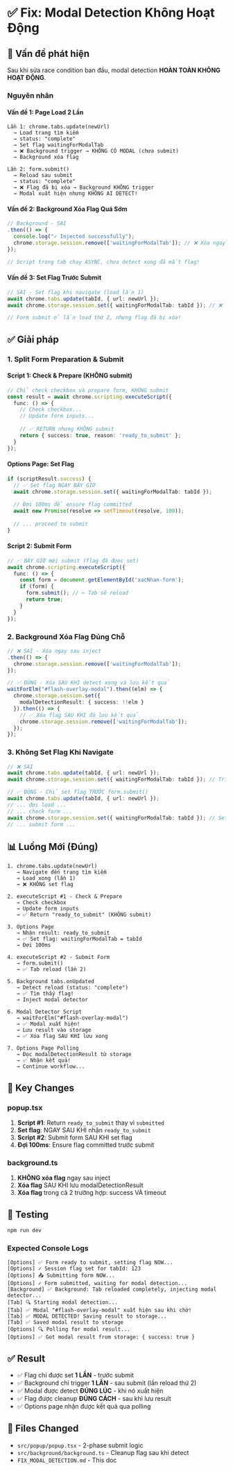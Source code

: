 # ✅ Fix: Modal Detection Không Hoạt Động

## 🔴 Vấn đề phát hiện

Sau khi sửa race condition ban đầu, modal detection **HOÀN TOÀN KHÔNG HOẠT ĐỘNG**. 

### Nguyên nhân

#### Vấn đề 1: Page Load 2 Lần
```
Lần 1: chrome.tabs.update(newUrl) 
  → Load trang tìm kiếm
  → status: "complete" 
  → Set flag waitingForModalTab
  → ❌ Background trigger → KHÔNG CÓ MODAL (chưa submit)
  → Background xóa flag

Lần 2: form.submit() 
  → Reload sau submit
  → status: "complete"
  → ❌ Flag đã bị xóa → Background KHÔNG trigger
  → Modal xuất hiện nhưng KHÔNG AI DETECT!
```

#### Vấn đề 2: Background Xóa Flag Quá Sớm
```typescript
// Background - SAI
.then(() => {
  console.log("✓ Injected successfully");
  chrome.storage.session.remove(['waitingForModalTab']); // ❌ Xóa ngay
});

// Script trong tab chạy ASYNC, chưa detect xong đã mất flag!
```

#### Vấn đề 3: Set Flag Trước Submit
```typescript
// SAI - Set flag khi navigate (load lần 1)
await chrome.tabs.update(tabId, { url: newUrl });
await chrome.storage.session.set({ waitingForModalTab: tabId }); // ❌

// Form submit ở lần load thứ 2, nhưng flag đã bị xóa!
```

## ✅ Giải pháp

### 1. Split Form Preparation & Submit

#### Script 1: Check & Prepare (KHÔNG submit)
```typescript
// Chỉ check checkbox và prepare form, KHÔNG submit
const result = await chrome.scripting.executeScript({
  func: () => {
    // Check checkbox...
    // Update form inputs...
    
    // ✅ RETURN nhưng KHÔNG submit
    return { success: true, reason: 'ready_to_submit' };
  }
});
```

#### Options Page: Set Flag
```typescript
if (scriptResult.success) {
  // ✅ Set flag NGAY BÂY GIỜ
  await chrome.storage.session.set({ waitingForModalTab: tabId });
  
  // Đợi 100ms để ensure flag committed
  await new Promise(resolve => setTimeout(resolve, 100));
  
  // ... proceed to submit
}
```

#### Script 2: Submit Form
```typescript
// ✅ BÂY GIỜ mới submit (flag đã được set)
await chrome.scripting.executeScript({
  func: () => {
    const form = document.getElementById('xacNhan-form');
    if (form) {
      form.submit(); // ← Tab sẽ reload
      return true;
    }
  }
});
```

### 2. Background Xóa Flag Đúng Chỗ

```typescript
// ❌ SAI - Xóa ngay sau inject
.then(() => {
  chrome.storage.session.remove(['waitingForModalTab']);
});

// ✅ ĐÚNG - Xóa SAU KHI detect xong và lưu kết quả
waitForElm("#flash-overlay-modal").then((elm) => {
  chrome.storage.session.set({
    modalDetectionResult: { success: !!elm }
  }).then(() => {
    // ✅ Xóa flag SAU KHI đã lưu kết quả
    chrome.storage.session.remove(['waitingForModalTab']);
  });
});
```

### 3. Không Set Flag Khi Navigate

```typescript
// ❌ SAI
await chrome.tabs.update(tabId, { url: newUrl });
await chrome.storage.session.set({ waitingForModalTab: tabId }); // Trigger quá sớm

// ✅ ĐÚNG - Chỉ set flag TRƯỚC form.submit()
await chrome.tabs.update(tabId, { url: newUrl });
// ... đợi load ...
// ... check form ...
await chrome.storage.session.set({ waitingForModalTab: tabId }); // Set ngay trước submit
// ... submit form ...
```

## 📊 Luồng Mới (Đúng)

```
1. chrome.tabs.update(newUrl)
   → Navigate đến trang tìm kiếm
   → Load xong (lần 1)
   → ❌ KHÔNG set flag

2. executeScript #1 - Check & Prepare
   → Check checkbox
   → Update form inputs
   → ✅ Return "ready_to_submit" (KHÔNG submit)

3. Options Page
   → Nhận result: ready_to_submit
   → ✅ Set flag: waitingForModalTab = tabId
   → Đợi 100ms

4. executeScript #2 - Submit Form
   → form.submit()
   → ✅ Tab reload (lần 2)

5. Background tabs.onUpdated
   → Detect reload (status: "complete")
   → ✅ Tìm thấy flag!
   → Inject modal detector

6. Modal Detector Script
   → waitForElm("#flash-overlay-modal")
   → ✅ Modal xuất hiện!
   → Lưu result vào storage
   → ✅ Xóa flag SAU KHI lưu xong

7. Options Page Polling
   → Đọc modalDetectionResult từ storage
   → ✅ Nhận kết quả!
   → Continue workflow...
```

## 🎯 Key Changes

### popup.tsx

1. **Script #1**: Return `ready_to_submit` thay vì `submitted`
2. **Set flag**: NGAY SAU KHI nhận `ready_to_submit`
3. **Script #2**: Submit form SAU KHI set flag
4. **Đợi 100ms**: Ensure flag committed trước submit

### background.ts

1. **KHÔNG xóa flag** ngay sau inject
2. **Xóa flag** SAU KHI lưu modalDetectionResult
3. **Xóa flag** trong cả 2 trường hợp: success VÀ timeout

## 🧪 Testing

```bash
npm run dev
```

### Expected Console Logs

```
[Options] ✅ Form ready to submit, setting flag NOW...
[Options] ✓ Session flag set for tabId: 123
[Options] 📤 Submitting form NOW...
[Options] ✓ Form submitted, waiting for modal detection...
[Background] ✅ Background: Tab reloaded completely, injecting modal detector...
[Tab] 🔍 Starting modal detection...
[Tab] ✅ Modal "#flash-overlay-modal" xuất hiện sau khi chờ!
[Tab] ✅ MODAL DETECTED! Saving result to storage...
[Tab] ✅ Saved modal result to storage
[Options] 🔍 Polling for modal result...
[Options] ✅ Got modal result from storage: { success: true }
```

## ✅ Result

- ✅ Flag chỉ được set **1 LẦN** - trước submit
- ✅ Background chỉ trigger **1 LẦN** - sau submit (lần reload thứ 2)
- ✅ Modal được detect **ĐÚNG LÚC** - khi nó xuất hiện
- ✅ Flag được cleanup **ĐÚNG CÁCH** - sau khi lưu result
- ✅ Options page nhận được kết quả qua polling

## 📝 Files Changed

- `src/popup/popup.tsx` - 2-phase submit logic
- `src/background/background.ts` - Cleanup flag sau khi detect
- `FIX_MODAL_DETECTION.md` - This doc
